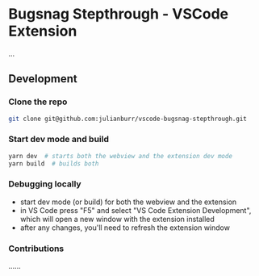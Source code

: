 # Bugsnag Stepthrough - VSCode Extension

...

## Development

### Clone the repo

```bash
git clone git@github.com:julianburr/vscode-bugsnag-stepthrough.git
```

### Start dev mode and build

```bash
yarn dev  # starts both the webview and the extension dev mode
yarn build  # builds both
```

### Debugging locally

- start dev mode (or build) for both the webview and the extension
- in VS Code press "F5" and select "VS Code Extension Development", which will open a new window with the extension installed
- after any changes, you'll need to refresh the extension window

### Contributions

......
